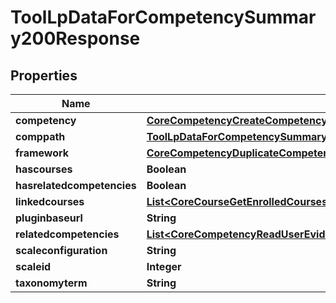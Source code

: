 

# ToolLpDataForCompetencySummary200Response


## Properties

| Name | Type | Description | Notes |
|------------ | ------------- | ------------- | -------------|
|**competency** | [**CoreCompetencyCreateCompetency200Response**](CoreCompetencyCreateCompetency200Response.md) |  |  |
|**comppath** | [**ToolLpDataForCompetencySummary200ResponseComppath**](ToolLpDataForCompetencySummary200ResponseComppath.md) |  |  |
|**framework** | [**CoreCompetencyDuplicateCompetencyFramework200Response**](CoreCompetencyDuplicateCompetencyFramework200Response.md) |  |  |
|**hascourses** | **Boolean** | hascourses |  |
|**hasrelatedcompetencies** | **Boolean** | hasrelatedcompetencies |  |
|**linkedcourses** | [**List&lt;CoreCourseGetEnrolledCoursesByTimelineClassification200ResponseCoursesInner&gt;**](CoreCourseGetEnrolledCoursesByTimelineClassification200ResponseCoursesInner.md) |  |  |
|**pluginbaseurl** | **String** | pluginbaseurl |  |
|**relatedcompetencies** | [**List&lt;CoreCompetencyReadUserEvidence200ResponseCompetenciesInner&gt;**](CoreCompetencyReadUserEvidence200ResponseCompetenciesInner.md) |  |  |
|**scaleconfiguration** | **String** | scaleconfiguration |  |
|**scaleid** | **Integer** | scaleid |  |
|**taxonomyterm** | **String** | taxonomyterm |  |



